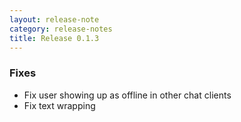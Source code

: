```yaml
---
layout: release-note
category: release-notes
title: Release 0.1.3
---
```


### Fixes

- Fix user showing up as offline in other chat clients
- Fix text wrapping